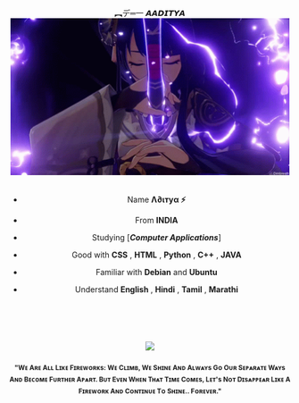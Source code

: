 <div>
<br/>
<center>︻デ═一 𝘼𝘼𝘿𝙄𝙏𝙔𝘼<center/>
<img src="./img/5fa0e3e226de58362578fd5e28caabf1.gif" width="500" />
<br/>
<br/>

- Name **Λ∂ιтуα ⚡**

- From **INDIA**

- Studying [***Computer Applications***]

- Good with **CSS** , **HTML** , **Python** , **C++** , **JAVA**
  
- Familiar with **Debian** and **Ubuntu** 

- Understand **English** , **Hindi** , **Tamil** , **Marathi**
<br/>
ㅤ
<br/>
<br/>


<br/>
<img src="./img/1.png" width="500" /><br/>
  
<sub> **"Wᴇ Aʀᴇ Aʟʟ Lɪᴋᴇ Fɪʀᴇᴡᴏʀᴋs: Wᴇ Cʟɪᴍʙ, Wᴇ Sʜɪɴᴇ Aɴᴅ Aʟᴡᴀʏs Gᴏ Oᴜʀ Sᴇᴘᴀʀᴀᴛᴇ Wᴀʏs Aɴᴅ Bᴇᴄᴏᴍᴇ Fᴜʀᴛʜᴇʀ Aᴘᴀʀᴛ. Bᴜᴛ Eᴠᴇɴ Wʜᴇɴ Tʜᴀᴛ Tɪᴍᴇ Cᴏᴍᴇs, Lᴇᴛ's Nᴏᴛ Dɪsᴀᴘᴘᴇᴀʀ Lɪᴋᴇ A Fɪʀᴇᴡᴏʀᴋ Aɴᴅ Cᴏɴᴛɪɴᴜᴇ Tᴏ Sʜɪɴᴇ.. Fᴏʀᴇᴠᴇʀ."** </sub>
<!--
<img src="https://metrics.lecoq.io/Eilaluth?template=classic&base.header=0&base.activity=0&base.community=0&base.repositories=0&base.metadata=0&repositories=1&repositories=100&repositories.batch=100&repositories.forks=false&repositories.affiliations=owner&repositories.featured=Eilaluth%2FAyano%2CEilaluth%2FKyoko%2CEilaluth%2FKanna%2CEilaluth%2FHotaru%2CEilaluth%2FMocha&config.timezone=Asia%2FJakart"  />
-->
</div>
